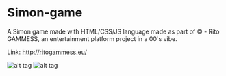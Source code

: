 # Simon-game
A Simon game made with HTML/CSS/JS language made as part of © - Rito GAMMESS, 
an entertainment platform project in a 00's vibe. 

Link: http://ritogammess.eu/

![alt tag](https://user-images.githubusercontent.com/72979041/117432411-a106d980-af2a-11eb-9697-1962a3485213.jpeg)
![alt tag](https://user-images.githubusercontent.com/72979041/117432419-a401ca00-af2a-11eb-8c3c-4c15a58196f9.jpeg)
